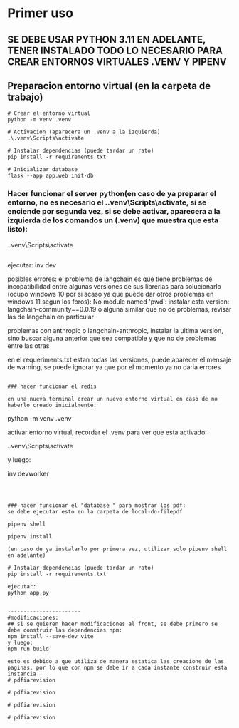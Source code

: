 # Primer uso
## SE DEBE USAR PYTHON 3.11 EN ADELANTE, TENER INSTALADO TODO LO NECESARIO PARA CREAR ENTORNOS VIRTUALES .VENV Y PIPENV
## Preparacion entorno virtual (en la carpeta de trabajo)

```
# Crear el entorno virtual
python -m venv .venv

# Activacion (aparecera un .venv a la izquierda)
.\.venv\Scripts\activate

# Instalar dependencias (puede tardar un rato)
pip install -r requirements.txt

# Inicializar database
flask --app app.web init-db
```

### Hacer funcionar el server python(en caso de ya preparar el entorno, no es necesario el .\.venv\Scripts\activate, si se enciende por segunda vez, si se debe activar, aparecera a la izquierda de los comandos un (.venv) que muestra que esta listo):

.\.venv\Scripts\activate
```
```
ejecutar: 
inv dev

posibles errores: el problema de langchain es que 
tiene problemas de incopatibilidad entre algunas versiones de sus  librerias
para solucionarlo (ocupo windows 10 por si acaso ya que puede dar otros problemas en windows 11 segun los foros):
No module named 'pwd': instalar esta version: langchain-community==0.0.19 o alguna similar que no de problemas, revisar las de langchain en particular 

problemas con anthropic o langchain-anthropic, instalar la ultima version, sino buscar alguna anterior que sea compatible y que no de problemas entre las otras

en el requeriments.txt estan todas las versiones, puede aparecer el mensaje de warning, se puede ignorar ya que por el momento ya no daria errores

```

### hacer funcionar el redis

en una nueva terminal crear un nuevo entorno virtual en caso de no haberlo creado inicialmente:
```
python -m venv .venv

activar entorno virtual, recordar el .venv para ver que esta activado:

.\.venv\Scripts\activate

y luego: 

inv devworker
```



### hacer funcionar el "database " para mostrar los pdf:
se debe ejecutar esto en la carpeta de local-do-filepdf

pipenv shell

pipenv install

(en caso de ya instalarlo por primera vez, utilizar solo pipenv shell en adelante)

# Instalar dependencias (puede tardar un rato)
pip install -r requirements.txt

ejecutar: 
python app.py


-----------------------
#modificaciones:
## si se quieren hacer modificaciones al front, se debe primero se debe construir las dependencias npm:
npm install --save-dev vite
y luego: 
npm run build

esto es debido a que utiliza de manera estatica las creacione de las paginas, por lo que con npm se debe ir a cada instante construir esta instancia
#   p d f i a r e v i s i o n  
 #   p d f i a r e v i s i o n  
 #   p d f i a r e v i s i o n  
 #   p d f i a r e v i s i o n  
 